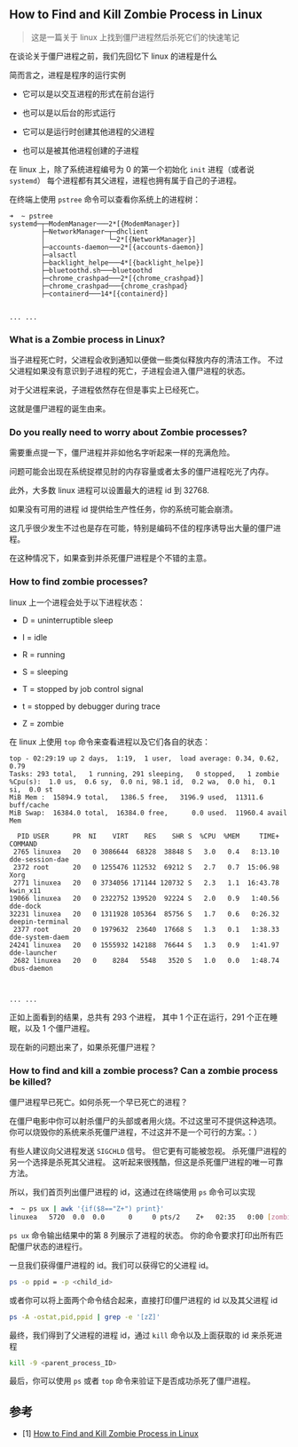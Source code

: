
## How to Find and Kill Zombie Process in Linux

> 这是一篇关于 linux 上找到僵尸进程然后杀死它们的快速笔记



在谈论关于僵尸进程之前，我们先回忆下 linux 的进程是什么


简而言之，进程是程序的运行实例

- 它可以是以交互进程的形式在前台运行

- 也可以是以后台的形式运行

- 它可以是运行时创建其他进程的父进程

- 也可以是被其他进程创建的子进程


在 linux 上，除了系统进程编号为 0 的第一个初始化 `init` 进程（或者说 `systemd`）
每个进程都有其父进程，进程也拥有属于自己的子进程。




在终端上使用 `pstree` 命令可以查看你系统上的进程树：
```
➜  ~ pstree
systemd─┬─ModemManager───2*[{ModemManager}]
        ├─NetworkManager─┬─dhclient
        │                └─2*[{NetworkManager}]
        ├─accounts-daemon───2*[{accounts-daemon}]
        ├─alsactl
        ├─backlight_helpe───4*[{backlight_helpe}]
        ├─bluetoothd.sh───bluetoothd
        ├─chrome_crashpad───2*[{chrome_crashpad}]
        ├─chrome_crashpad───{chrome_crashpad}
        ├─containerd───14*[{containerd}]


... ...
```



### What is a Zombie process in Linux?

当子进程死亡时，父进程会收到通知以便做一些类似释放内存的清洁工作。
不过父进程如果没有意识到子进程的死亡，子进程会进入僵尸进程的状态。

对于父进程来说，子进程依然存在但是事实上已经死亡。

这就是僵尸进程的诞生由来。




### Do you really need to worry about Zombie processes?

需要重点提一下，僵尸进程并非如他名字听起来一样的充满危险。

问题可能会出现在系统捉襟见肘的内存容量或者太多的僵尸进程吃光了内存。

此外，大多数 linux 进程可以设置最大的进程 id 到 32768.

如果没有可用的进程 id 提供给生产性任务，你的系统可能会崩溃。


这几乎很少发生不过也是存在可能，特别是编码不佳的程序诱导出大量的僵尸进程。


在这种情况下，如果查到并杀死僵尸进程是个不错的主意。




### How to find zombie processes?

linux 上一个进程会处于以下进程状态：

- D = uninterruptible sleep

- I = idle

- R = running

- S = sleeping

- T = stopped by job control signal

- t = stopped by debugger during trace

- Z = zombie



在 linux 上使用 `top` 命令来查看进程以及它们各自的状态：

```
top - 02:29:19 up 2 days,  1:19,  1 user,  load average: 0.34, 0.62, 0.79
Tasks: 293 total,   1 running, 291 sleeping,   0 stopped,   1 zombie
%Cpu(s):  1.0 us,  0.6 sy,  0.0 ni, 98.1 id,  0.2 wa,  0.0 hi,  0.1 si,  0.0 st
MiB Mem :  15894.9 total,   1386.5 free,   3196.9 used,  11311.6 buff/cache
MiB Swap:  16384.0 total,  16384.0 free,      0.0 used.  11960.4 avail Mem 

  PID USER      PR  NI    VIRT    RES    SHR S  %CPU  %MEM     TIME+ COMMAND                                                                                    
 2765 linuxea   20   0 3086644  68328  38848 S   3.0   0.4   8:13.10 dde-session-dae                                                                            
 2372 root      20   0 1255476 112532  69212 S   2.7   0.7  15:06.98 Xorg                                                                                       
 2771 linuxea   20   0 3734056 171144 120732 S   2.3   1.1  16:43.78 kwin_x11                                                                                   
19066 linuxea   20   0 2322752 139520  92224 S   2.0   0.9   1:40.56 dde-dock                                                                                   
32231 linuxea   20   0 1311928 105364  85756 S   1.7   0.6   0:26.32 deepin-terminal                                                                            
 2377 root      20   0 1979632  23640  17668 S   1.3   0.1   1:38.33 dde-system-daem                                                                            
24241 linuxea   20   0 1555932 142188  76644 S   1.3   0.9   1:41.97 dde-launcher                                                                               
 2682 linuxea   20   0    8284   5548   3520 S   1.0   0.0   1:48.74 dbus-daemon 



... ...
```


正如上面看到的结果，总共有 293 个进程， 其中 1 个正在运行，291 个正在睡眠，以及 1 个僵尸进程。





现在新的问题出来了，如果杀死僵尸进程？




### How to find and kill a zombie process? Can a zombie process be killed?

僵尸进程早已死亡。如何杀死一个早已死亡的进程？

在僵尸电影中你可以射杀僵尸的头部或者用火烧。不过这里可不提供这种选项。
你可以烧毁你的系统来杀死僵尸进程，不过这并不是一个可行的方案。：）




有些人建议向父进程发送 `SIGCHLD` 信号。 但它更有可能被忽视。
杀死僵尸进程的另一个选择是杀死其父进程。 这听起来很残酷，但这是杀死僵尸进程的唯一可靠方法。




所以，我们首页列出僵尸进程的 id，这通过在终端使用 `ps` 命令可以实现

```bash
➜  ~ ps ux | awk '{if($8=="Z+") print}'
linuxea   5720  0.0  0.0      0     0 pts/2    Z+   02:35   0:00 [zombie] <defunct>
```

`ps ux` 命令输出结果中的第 8 列展示了进程的状态。
你的命令要求打印出所有匹配僵尸状态的进程行。


一旦我们获得僵尸进程的 id。我们可以获得它的父进程 id。
```bash
ps -o ppid = -p <child_id>
```

或者你可以将上面两个命令结合起来，直接打印僵尸进程的 id 以及其父进程 id
```bash
ps -A -ostat,pid,ppid | grep -e '[zZ]'
```


最终，我们得到了父进程的进程 id，通过 `kill` 命令以及上面获取的 id 来杀死进程
```bash
kill -9 <parent_process_ID>
```




最后，你可以使用 `ps` 或者 `top` 命令来验证下是否成功杀死了僵尸进程。



## 参考

- [1] [How to Find and Kill Zombie Process in Linux](https://itsfoss.com/kill-zombie-process-linux/)














































